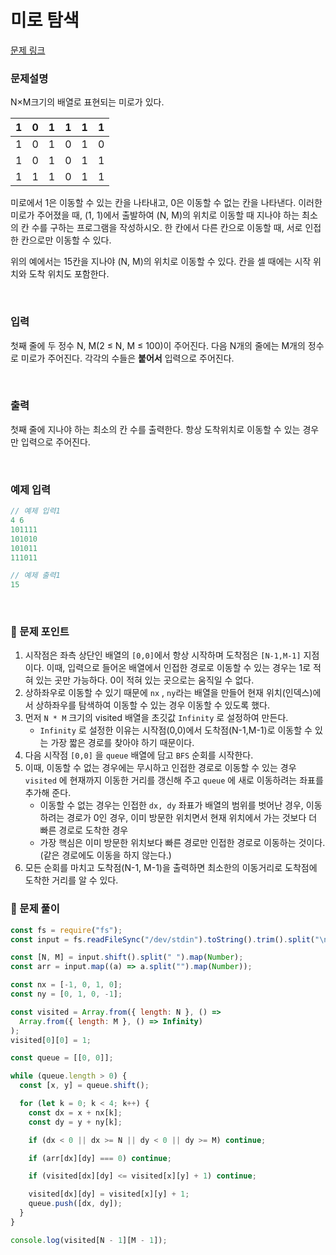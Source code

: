 # 미로 탐색

[문제 링크](https://www.acmicpc.net/problem/2178)

### 문제설명

N×M크기의 배열로 표현되는 미로가 있다.

| 1   | 0   | 1   | 1   | 1   | 1   |
| --- | --- | --- | --- | --- | --- |
| 1   | 0   | 1   | 0   | 1   | 0   |
| 1   | 0   | 1   | 0   | 1   | 1   |
| 1   | 1   | 1   | 0   | 1   | 1   |

미로에서 1은 이동할 수 있는 칸을 나타내고, 0은 이동할 수 없는 칸을 나타낸다. 이러한 미로가 주어졌을 때, (1, 1)에서 출발하여 (N, M)의 위치로 이동할 때 지나야 하는 최소의 칸 수를 구하는 프로그램을 작성하시오. 한 칸에서 다른 칸으로 이동할 때, 서로 인접한 칸으로만 이동할 수 있다.

위의 예에서는 15칸을 지나야 (N, M)의 위치로 이동할 수 있다. 칸을 셀 때에는 시작 위치와 도착 위치도 포함한다.

<br/>

### 입력

첫째 줄에 두 정수 N, M(2 ≤ N, M ≤ 100)이 주어진다. 다음 N개의 줄에는 M개의 정수로 미로가 주어진다. 각각의 수들은 **붙어서** 입력으로 주어진다.

<br/>

### 출력

첫째 줄에 지나야 하는 최소의 칸 수를 출력한다. 항상 도착위치로 이동할 수 있는 경우만 입력으로 주어진다.

<br/>

### 예제 입력

```jsx
// 예제 입력1
4 6
101111
101010
101011
111011

// 예제 출력1
15
```

<br/>

### 📕 문제 포인트

1. 시작점은 좌측 상단인 배열의 `[0,0]`에서 항상 시작하며 도착점은 `[N-1,M-1]` 지점이다. 이때, 입력으로 들어온 배열에서 인접한 경로로 이동할 수 있는 경우는 1로 적혀 있는 곳만 가능하다. 0이 적혀 있는 곳으로는 움직일 수 없다.
2. 상하좌우로 이동할 수 있기 때문에 `nx` , `ny`라는 배열을 만들어 현재 위치(인덱스)에서 상하좌우를 탐색하여 이동할 수 있는 경우 이동할 수 있도록 했다.
3. 먼저 `N * M` 크기의 visited 배열을 초깃값 `Infinity` 로 설정하여 만든다.
   - `Infinity` 로 설정한 이유는 시작점(0,0)에서 도착점(N-1,M-1)로 이동할 수 있는 가장 짧은 경로를 찾아야 하기 때문이다.
4. 다음 시작점 `[0,0]` 을 `queue` 배열에 담고 `BFS` 순회를 시작한다.
5. 이때, 이동할 수 없는 경우에는 무시하고 인접한 경로로 이동할 수 있는 경우 `visited` 에 현재까지 이동한 거리를 갱신해 주고 `queue` 에 새로 이동하려는 좌표를 추가해 준다.
   - 이동할 수 없는 경우는 인접한 `dx, dy` 좌표가 배열의 범위를 벗어난 경우, 이동하려는 경로가 0인 경우, 이미 방문한 위치면서 현재 위치에서 가는 것보다 더 빠른 경로로 도착한 경우
   - 가장 핵심은 이미 방문한 위치보다 빠른 경로만 인접한 경로로 이동하는 것이다. (같은 경로에도 이동을 하지 않는다.)
6. 모든 순회를 마치고 도착점(N-1, M-1)을 출력하면 최소한의 이동거리로 도착점에 도착한 거리를 알 수 있다.

### 📝 문제 풀이

```js
const fs = require("fs");
const input = fs.readFileSync("/dev/stdin").toString().trim().split("\n");

const [N, M] = input.shift().split(" ").map(Number);
const arr = input.map((a) => a.split("").map(Number));

const nx = [-1, 0, 1, 0];
const ny = [0, 1, 0, -1];

const visited = Array.from({ length: N }, () =>
  Array.from({ length: M }, () => Infinity)
);
visited[0][0] = 1;

const queue = [[0, 0]];

while (queue.length > 0) {
  const [x, y] = queue.shift();

  for (let k = 0; k < 4; k++) {
    const dx = x + nx[k];
    const dy = y + ny[k];

    if (dx < 0 || dx >= N || dy < 0 || dy >= M) continue;

    if (arr[dx][dy] === 0) continue;

    if (visited[dx][dy] <= visited[x][y] + 1) continue;

    visited[dx][dy] = visited[x][y] + 1;
    queue.push([dx, dy]);
  }
}

console.log(visited[N - 1][M - 1]);
```
